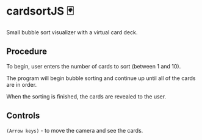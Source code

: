 # cardsortJS :black_joker:
Small bubble sort visualizer with a virtual card deck.

## Procedure
To begin, user enters the number of cards to sort (between 1 and 10).

The program will begin bubble sorting and continue up until all of the cards are in order.

When the sorting is finished, the cards are revealed to the user. 

## Controls
```(Arrow keys)``` - to move the camera and see the cards.
